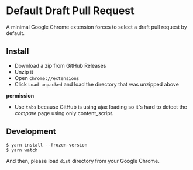 # Default Draft Pull Request

A minimal Google Chrome extension forces to select a draft pull request by default.

## Install

- Download a zip from GitHub Releases
- Unzip it
- Open `chrome://extensions`
- Click `Load unpacked` and load the directory that was unzipped above

**permission**

- Use `tabs` because GitHub is using ajax loading so it's hard to detect the *compare* page using only content_script.

## Development

```
$ yarn install --frozen-version
$ yarn watch
```

And then, please load `dist` directory from your Google Chrome.

